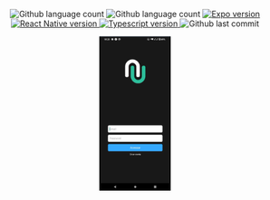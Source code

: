 <p align="center">
  <img alt="Github language count" src="https://img.shields.io/github/languages/count/eduardomantz291/LoginApp">

  <img alt="Github language count" src="https://img.shields.io/github/languages/top/eduardomantz291/LoginApp">

  <a href="https://expo.io/">
    <img alt="Expo version" src="https://img.shields.io/github/package-json/dependency-version/eduardomantz291/LoginApp/expo">
  </a>

  <a href="https://reactnavigation.org/">
    <img alt="React Native version" src="https://img.shields.io/github/package-json/dependency-version/eduardomantz291/LoginApp/@react-navigation/native">
  </a>

  <a href="https://www.typescriptlang.org/">
    <img alt="Typescript version" src="https://img.shields.io/github/package-json/dependency-version/eduardomantz291/LoginApp/dev/typescript">
  </a>

  <img alt="Github last commit" src="https://img.shields.io/github/last-commit/eduardomantz291/LoginApp">
</p>

<div align="center">
  <img alt="Happy" src=".github/PreviewLoginApp.png" width="25%">
</div>